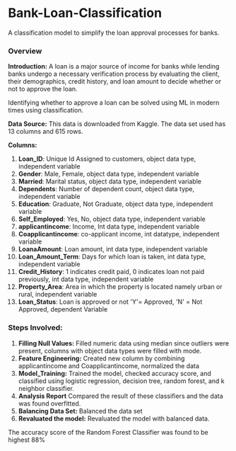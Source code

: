 # Bank-Loan-Classification
A classification model to simplify the loan approval processes for banks.
### Overview
**Introduction:** A loan is a major source of income for banks while lending banks undergo a necessary verification process by evaluating the client, their demographics, credit history, and loan amount to decide whether or not to approve the loan.

Identifying whether to approve a loan can be solved using ML in modern times using classification.

**Data Source:** This data is downloaded from Kaggle. The data set used has 13 columns and 615 rows.

**Columns:** 
1. **Loan_ID**: Unique Id Assigned to customers, object data type, independent variable
2. **Gender**: Male, Female, object data type, independent variable 
3. **Married**: Marital status, object data type, independent variable 
4. **Dependents**: Number of dependent count, object data type, independent variable 
5. **Education**: Graduate, Not Graduate, object data type, independent variable 
6. **Self_Employed**: Yes, No, object data type, independent variable 
7. **applicantincome**: Income, Int data type, independent variable 
8. **Coapplicantincome**: co-applicant income, int datatype, independent variable 
9. **LoanaAmount**: Loan amount, int data type, independent variable 
10. **Loan_Amount_Term**: Days for which loan is taken, int data type, independent variable 
11. **Credit_History**: 1 indicates credit paid, 0 indicates loan not paid previously, int data type, independent variable 
12. **Property_Area**: Area in which the property is located namely urban or rural, independent variable 
13. **Loan_Status**: Loan is approved or not 'Y'= Approved, 'N' = Not Approved, dependent Variable

### Steps Involved: 
1. **Filling Null Values:** Filled numeric data using median since outliers were present, columns with object data types were filled with mode.
2. **Feature Engineering:** Created new column by combining applicantincome and Coapplicantincome, normalized the data
3. **Model_Training:** Trained the model, checked accuracy score, and classified using logistic regression, decision tree, random forest, and k neighbor classifier.
4. **Analysis Report** Compared the result of these classifiers and the data was found overfitted.
5. **Balancing Data Set:** Balanced the data set
6. **Revaluated the model:** Revaluated the model with balanced data.

The accuracy score of the Random Forest Classifier was found to be highest 88%
   
